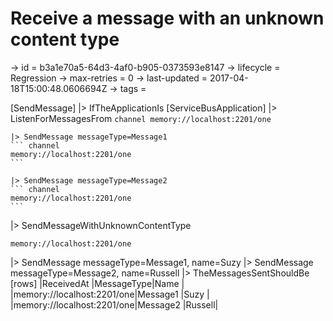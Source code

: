 # Receive a message with an unknown content type

-> id = b3a1e70a5-64d3-4af0-b905-0373593e8147
-> lifecycle = Regression
-> max-retries = 0
-> last-updated = 2017-04-18T15:00:48.0606694Z
-> tags = 

[SendMessage]
|> IfTheApplicationIs
    [ServiceBusApplication]
    |> ListenForMessagesFrom
    ``` channel
    memory://localhost:2201/one
    ```

    |> SendMessage messageType=Message1
    ``` channel
    memory://localhost:2201/one
    ```

    |> SendMessage messageType=Message2
    ``` channel
    memory://localhost:2201/one
    ```


|> SendMessageWithUnknownContentType
``` address
memory://localhost:2201/one
```

|> SendMessage messageType=Message1, name=Suzy
|> SendMessage messageType=Message2, name=Russell
|> TheMessagesSentShouldBe
    [rows]
    |ReceivedAt                 |MessageType|Name   |
    |memory://localhost:2201/one|Message1   |Suzy   |
    |memory://localhost:2201/one|Message2   |Russell|

~~~

